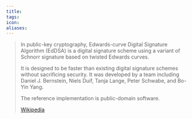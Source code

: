 ```yaml
---
title: 
tags: 
icon: 
aliases: 
---
```

> In public-key cryptography, Edwards-curve Digital Signature Algorithm (EdDSA) is a digital signature scheme using a variant of Schnorr signature based on twisted Edwards curves.
>
> It is designed to be faster than existing digital signature schemes without sacrificing security. It was developed by a team including Daniel J. Bernstein, Niels Duif, Tanja Lange, Peter Schwabe, and Bo-Yin Yang.
>
> The reference implementation is public-domain software.
>
> [Wikipedia](https://en.wikipedia.org/wiki/EdDSA)